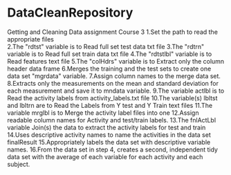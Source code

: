 # DataCleanRepository
Getting and Cleaning Data assignment Course 3
1.Set the path to read the appropriate files   
2.The "rdtst" variable is to Read full set test data txt file
3.The "rdtrn" variable is to Read full set train data txt file
4.The "rdtstlbl" variable is to Read features text file
5.The "colHdrs" variable is to Extract only the column header data frame
6.Merges the training and the test sets to create one data set "mgrdata" variable.
7.Assign column names to the merge data set.
8.Extracts only the measurements on the mean and standard deviation for each measurement and save it to mndata variable.
9.The variable actlbl is to Read the activity labels from activity_labels.txt file
10.The variable(s) lbltst and lbltrn are to Read the Labels from Y test and Y Train text files
11.The variable mrglbl is to Merge the activity label files into one
12.Assign readable column names for Activity and test/train labels.
13.The fnlActLbl variable Join(s) the data to extract the activity labels for test and train
14.Uses descriptive activity names to name the activities in the data set finalResult
15.Appropriately labels the data set with descriptive variable names.
16.From the data set in step 4, creates a second, independent tidy data set with the average of each variable for each activity and each subject.
